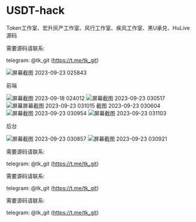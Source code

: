 # USDT-hack

Token工作室、宏升灰产工作室、风行工作室、疾风工作室、黑U承兑、HuLive  源码

需要源码请联系:

telegram:  @tk_git   (https://t.me/tk_git)




![屏幕截图 2023-09-23 025843](https://github.com/hack-usdt/USDT-hack/assets/145803110/1cb1c0fb-fbd8-4a4f-9595-a7815a6e702a)

前端

![屏幕截图 2023-09-18 024012](https://github.com/hack-usdt/USDT-hack/assets/145803110/51f719c3-df25-43c2-891e-c95f4ab896a3)
![屏幕截图 2023-09-23 030517](https://github.com/hack-usdt/USDT-hack/assets/145803110/b5696228-14c5-48f5-8355-5937b85011a7)
![屏幕![屏幕截图 2023-09-23 031015](https://github.com/hack-usdt/USDT-hack/assets/145803110/461c3541-d65b-49e2-9656-a58c557ce503)
截图 2023-09-23 030604](https://github.com/hack-usdt/USDT-hack/assets/145803110/a2bac19e-5dbb-43dc-82d2-b55a87a61cc9)
![屏幕截图 2023-09-23 030954](https://github.com/hack-usdt/USDT-hack/assets/145803110/bc055671-659e-49cb-9760-af5141c8d72b)
![屏幕截图 2023-09-23 031103](https://github.com/hack-usdt/USDT-hack/assets/145803110/0758fa60-ded1-4bb3-82b5-efdbcc532f86)

后台

![屏幕截图 2023-09-23 030857](https://github.com/hack-usdt/USDT-hack/assets/145803110/b7a15c34-e983-4182-91b5-86d8412ef27b)
![屏幕截图 2023-09-23 030921](https://github.com/hack-usdt/USDT-hack/assets/145803110/bf5ae1fb-77c3-4290-a9d4-1333bfcda1c6)



需要源码请联系:

telegram:  @tk_git   (https://t.me/tk_git)


需要源码请联系:

telegram:  @tk_git   (https://t.me/tk_git)

需要源码请联系:

telegram:  @tk_git   (https://t.me/tk_git)
